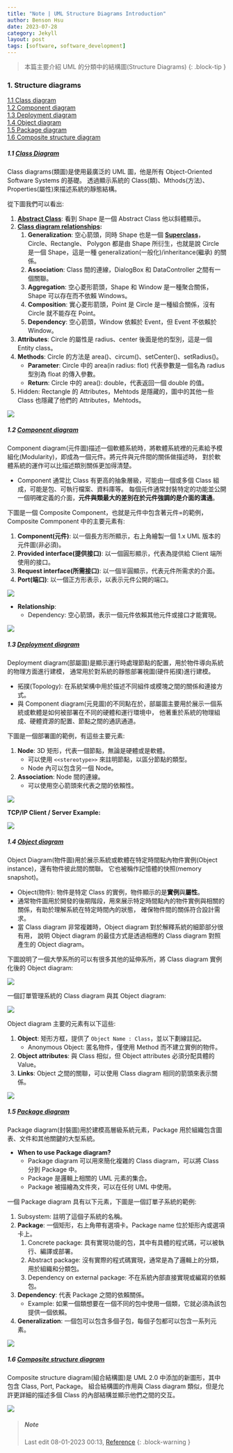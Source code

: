 ```yaml
---
title: "Note | UML Structure Diagrams Introduction"
author: Benson Hsu
date: 2023-07-28
category: Jekyll
layout: post
tags: [software, software_development]
---
```


> 本篇主要介紹 UML 的分類中的結構圖(Structure Diagrams)
{: .block-tip }

### 1. Structure diagrams

[1.1 Class diagram](./2023-07-28-UML_structure_diagrams.html#11-class-diagram)  
[1.2 Component diagram](./2023-07-28-UML_structure_diagrams.html#12-component-diagram)  
[1.3 Deployment diagram](./2023-07-28-UML_structure_diagrams.html#13-deployment-diagram)  
[1.4 Object diagram](./2023-07-28-UML_structure_diagrams.html#14-object-diagram)  
[1.5 Package diagram](./2023-07-28-UML_structure_diagrams.html#15-package-diagram)  
[1.6 Composite structure diagram](./2023-07-28-UML_structure_diagrams.html#16-composite-structure-diagram)  

##### 1.1 [Class Diagram]

Class diagrams(類圖)是使用最廣泛的 UML 圖，他是所有 Object-Oriented Software Systems 的基礎。
透過顯示系統的 Class(類)、Mthods(方法)、Properties(屬性)來描述系統的靜態結構。

從下圖我們可以看出:  
1.  **[Abstract Class]**: 看到 Shape 是一個 Abstract Class 他以斜體顯示。
2.  **[Class diagram relationships]:**
    1.  **Generalization**: 空心箭頭，同時 Shape 也是一個 **[Superclass]**，Circle、Rectangle、
    Polygon 都是由 Shape 所衍生，也就是說 Circle 是一個 Shape，這是一種 generalization(一般化)/inheritance(繼承) 的關係。
    2.  **Association**: Class 間的連線，DialogBox 和 DataController 之間有一個關聯。
    3.  **Aggregation**: 空心菱形箭頭，Shape 和 Window 是一種聚合關係，Shape 可以存在而不依賴 Windows。
    4.  **Composition**: 實心菱形箭頭，Point 是 Circle 是一種組合關係，沒有 Circle 就不能存在 Point。
    5.  **Dependency**: 空心箭頭，Window 依賴於 Event，但 Event 不依賴於 Window。
3.  **Attributes**: Circle 的屬性是 radius、center 後面是他的型別，這是一個 Entity class。
4.  **Methods**: Circle 的方法是 area()、circum()、setCenter()、setRadius()。
    -   **Parameter**: Circle 中的 area(in radius: flot) 代表參數是一個名為 radius 型別為 float 的傳入參數。
    -   **Return**: Circle 中的 area(): double，代表返回一個 double 的值。
5.  Hidden: Rectangle 的 Attributes，Mehtods 是隱藏的，圖中的其他一些 Class 也隱藏了他們的 Attributes，Mehtods。

![](https://www.cybermedian.com/tw/wp-content/uploads/sites/5/2022/02/06hL3wLFgiGvY3tpt.png)

##### 1.2 [Component diagram]

Component diagram(元件圖)描述一個軟體系統時，將軟體系統裡的元素給予模組化(Modularity)，即成為一個元件。將元件與元件間的關係做描述時，
對於軟體系統的運作可以比描述類別關係更加得清楚。

-   Component 通常比 Class 有更高的抽象層級，可能由一個或多個 Class 組成，可能是包、可執行檔案、資料庫等。
每個元件通常封裝特定的功能並公開一個明確定義的介面，**元件與類最大的差別在於元件強調的是介面的溝通**。

下圖是一個 Composite Component，也就是元件中包含著元件=的範例，Composite Commponent 中的主要元素有:
1.  **Component(元件)**: 以一個長方形所顯示，右上角繪製一個 1.x UML 版本的元件圖(非必須)。
2.  **Provided interface(提供接口)**: 以一個圓形顯示，代表為提供給 Client 端所使用的接口。
3.  **Request interface(所需接口)**: 以一個半圓顯示，代表元件所需求的介面。
4.  **Port(端口)**: 以一個正方形表示，以表示元件公開的端口。

![](https://www.cybermedian.com/wp-content/uploads/2023/03/02-component-diagram-overview.png)

-   **Relationship**:
    -   Dependency: 空心箭頭，表示一個元件依賴其他元件或接口才能實現。

![](https://cdn-images.visual-paradigm.com/guide/uml/what-is-component-diagram/15-component-diagram-example-cpp-code-with-versioning.png)

##### 1.3 [Deployment diagram]

Deployment diagram(部屬圖)是顯示運行時處理節點的配置，用於物件導向系統的物理方面進行建模，
通常用於對系統的靜態部署視圖(硬件拓撲)進行建模。

-   拓撲(Topology): 在系統架構中用於描述不同組件或模塊之間的關係和連接方式。
-   與 Component diagram(元見圖)的不同點在於，部屬圖主要用於展示一個系統或軟體是如何被部署在不同的硬體和運行環境中，
他著重於系統的物理組成、硬體資源的配置、節點之間的通訊通道。

下圖是一個部署圖的範例，有這些主要元素:
1.  **Node**: 3D 矩形，代表一個節點，無論是硬體或是軟體。
    -   可以使用 `<<stereotype>>` 來註明節點，以區分節點的類型。
    -   Node 內可以包含另一個 Node。
2.  **Association**: Node 間的連線。
    -   可以使用空心箭頭來代表之間的依賴性。

![](https://cdn-images.visual-paradigm.com/guide/uml/what-is-deployment-diagram/02-deployment-diagram-notations.png)

**TCP/IP Client / Server Example:**

![](https://cdn-images.visual-paradigm.com/guide/uml/what-is-deployment-diagram/05-deployment-diagram-tcpip-example.png)

##### 1.4 [Object diagram]

Object Diagram(物件圖)用於展示系統或軟體在特定時間點內物件實例(Object instance)，還有物件彼此間的關聯。
它也被稱作記憶體的快照(memory snapshot)。

-   Object(物件): 物件是特定 Class 的實例，物件顯示的是**實例**與**屬性**。
-   通常物件圖用於開發的後期階段，用來展示特定時間點內的物件實例與相關的關係，有助於理解系統在特定時間內的狀態，
確保物件間的關係符合設計需求。
-   當 Class diagram 非常複雜時，Object diagram 對於解釋系統的細節部分很有用，
說明 Object diagram 的最佳方式是透過相應的 Class diagram 對照產生的 Object diagram。

下圖說明了一個大學系所的可以有很多其他的延伸系所，將 Class diagram 實例化後的 Object diagram:

![](https://cdn-images.visual-paradigm.com/guide/uml/what-is-object-diagram/02-object-diagram-at-a-glance.png)

一個訂單管理系統的 Class diagram 與其 Object diagram:

![](https://cdn-images.visual-paradigm.com/guide/uml/what-is-object-diagram/03-class-diagram-to-object-diagram.png)

Object diagram 主要的元素有以下這些: 
1.  **Object**: 矩形方框，提供了 `Object Name : Class`，並以下劃線註記。
    -   Anonymous Object: 匿名物件，僅使用 Method 而不建立實例的物件。
2.  **Object attributes**: 與 Class 相似，但 Object attributes 必須分配具體的 Value。
3.  **Links**: Object 之間的關聯，可以使用 Class diagram 相同的箭頭來表示關係。

![](https://cdn-images.visual-paradigm.com/guide/uml/what-is-object-diagram/07-object-diagram-example-company-structure.png)

##### 1.5 [Package diagram]

Package diagram(封裝圖)用於建模高層級系統元素，Package 用於組織包含圖表、文件和其他關鍵的大型系統。

-   **When to use Package diagram?**
    -   Package diagram 可以用來簡化複雜的 Class diagram，可以將 Class 分到 Package 中。
    -   Package 是邏輯上相關的 UML 元素的集合。
    -   Package 被描繪為文件夾，可以在任何 UML 中使用。

一個 Package diagram 具有以下元素，下圖是一個訂單子系統的範例:
1.  Subsystem: 註明了這個子系統的名稱。
2.  **Package**: 一個矩形，右上角帶有選項卡。Package name 位於矩形內或選項卡上。
    1.  Concrete package: 具有實現功能的包，其中有具體的程式碼，可以被執行、編譯或部署。
    2.  Abstract package: 沒有實際的程式碼實現，通常是為了邏輯上的分類，用於組織和分類包。
    3.  Dependency on external package: 不在系統內部直接實現或編寫的依賴包。
3.  **Dependency**: 代表 Package 之間的依賴關係。
    -   Example: 如果一個類想要在一個不同的包中使用一個類，它就必須為該包提供一個依賴。
4.  **Generalization**: 一個包可以包含多個子包，每個子包都可以包含一系列元素。

![](https://cdn-images.visual-paradigm.com/guide/uml/what-is-package-diagram/08-package-diagram-order-subsystem.png)

##### 1.6 [Composite structure diagram]

Composite structure diagram(組合結構圖)是 UML 2.0 中添加的新圖形，其中包含 Class, Port, Package。
組合結構圖的作用與 Class diagram 類似，但是允許更詳細的描述多個 Class 的內部結構並顯示他們之間的交互。

![](https://cdn-images.visual-paradigm.com/guide/uml/what-is-composite-structure-diagram/02-simple-composite-structure-diagram.png)

> ##### Note
> Last edit 08-01-2023 00:13, [Reference]
{: .block-warning }

[Reference]: https://www.cybermedian.com/a-comprehensive-guide-to-understanding-and-implementing-unified-modeling-language-in-software-development/#Sequence_diagrams

[Class Diagram]: https://en.wikipedia.org/wiki/Class_diagram

[Abstract Class]: https://en.wikipedia.org/wiki/Abstract_type
[Superclass]: https://en.wikipedia.org/wiki/Inheritance_(object-oriented_programming)#Subclasses_and_superclasses
[Class diagram relationships]: https://en.wikipedia.org/wiki/Class_diagram#Relationships

[Component diagram]: https://www.visual-paradigm.com/guide/uml-unified-modeling-language/what-is-component-diagram/

[Deployment diagram]: https://www.visual-paradigm.com/guide/uml-unified-modeling-language/what-is-deployment-diagram/

[Object diagram]: https://www.visual-paradigm.com/guide/uml-unified-modeling-language/what-is-object-diagram/

[Package diagram]: https://www.visual-paradigm.com/guide/uml-unified-modeling-language/what-is-package-diagram/

[Composite structure diagram]: https://www.visual-paradigm.com/guide/uml-unified-modeling-language/what-is-composite-structure-diagram/